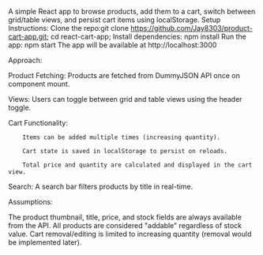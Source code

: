 A simple React app to browse products, add them to a cart, switch between grid/table views, and persist cart items using localStorage.
Setup Instructions:
Clone the repo:git clone https://github.com/Jay8303/product-cart-app.git;      cd react-cart-app;
Install dependencies: npm install
Run the app: npm start
The app will be available at http://localhost:3000

Approach:

Product Fetching: Products are fetched from DummyJSON API once on component mount.

Views: Users can toggle between grid and table views using the header toggle.

Cart Functionality:

        Items can be added multiple times (increasing quantity).

        Cart state is saved in localStorage to persist on reloads.

        Total price and quantity are calculated and displayed in the cart view.

Search: A search bar filters products by title in real-time.


Assumptions:

The product thumbnail, title, price, and stock fields are always available from the API.
All products are considered "addable" regardless of stock value.
Cart removal/editing is limited to increasing quantity (removal would be implemented later).
